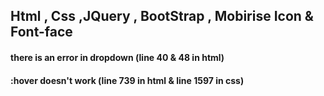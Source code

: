## Html , Css ,JQuery , BootStrap , Mobirise Icon & Font-face

#### there is an error in dropdown (line 40 & 48 in html)
#### :hover doesn't work (line 739 in html & line 1597 in css)
